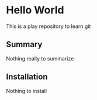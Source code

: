 # Hello World

This is a play repository to learn git

## Summary
Nothing really to summarize

## Installation
Nothing to install
